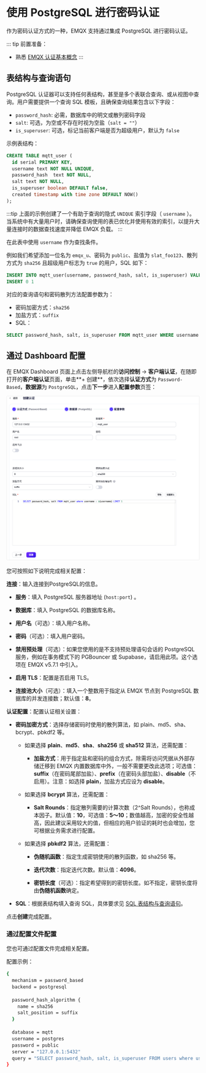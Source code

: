 # 使用 PostgreSQL 进行密码认证

作为密码认证方式的一种，EMQX 支持通过集成 PostgreSQL 进行密码认证。

::: tip 前置准备：

- 熟悉 [EMQX 认证基本概念](../authn/authn.md)
:::

## 表结构与查询语句

PostgreSQL 认证器可以支持任何表结构，甚至是多个表联合查询、或从视图中查询。用户需要提供一个查询 SQL 模板，且确保查询结果包含以下字段：

- `password_hash`: 必需，数据库中的明文或散列密码字段
- `salt`: 可选，为空或不存在时视为空盐（`salt = ""`）
- `is_superuser`: 可选，标记当前客户端是否为超级用户，默认为 `false`

示例表结构：

```sql
CREATE TABLE mqtt_user (
  id serial PRIMARY KEY,
  username text NOT NULL UNIQUE,
  password_hash  text NOT NULL,
  salt text NOT NULL,
  is_superuser boolean DEFAULT false,
  created timestamp with time zone DEFAULT NOW()
);
```

:::tip
上面的示例创建了一个有助于查询的隐式 `UNIQUE` 索引字段（ `username` ）。当系统中有大量用户时，请确保查询使用的表已优化并使用有效的索引，以提升大量连接时的数据查找速度并降低 EMQX 负载。
:::

在此表中使用 `username` 作为查找条件。

例如我们希望添加一位名为 `emqx_u`、密码为 `public`、盐值为 `slat_foo123`、散列方式为 `sha256` 且超级用户标志为 `true` 的用户，SQL 如下：

```sql
INSERT INTO mqtt_user(username, password_hash, salt, is_superuser) VALUES ('emqx_u', '44edc2d57cde8d79c98145003e105b90a14f1460b79186ea9cfe83942fc5abb5', 'slat_foo123', true);
INSERT 0 1
```

对应的查询语句和密码散列方法配置参数为：

- 密码加密方式：`sha256`
- 加盐方式：`suffix`
- SQL：

```sql
SELECT password_hash, salt, is_superuser FROM mqtt_user WHERE username = ${username} LIMIT 1
```

## 通过 Dashboard 配置

在 EMQX Dashboard 页面上点击左侧导航栏的**访问控制** -> **客户端认证**，在随即打开的**客户端认证**页面，单击**+ 创建**，依次选择**认证方式**为 `Password-Based`，**数据源**为 `PostgreSQL`，点击**下一步**进入**配置参数**页签：

<img src="./assets/authn-postgresql.png" alt="Authentication with postgresql" style="zoom:67%;" />

您可按照如下说明完成相关配置：

**连接**：输入连接到PostgreSQL的信息。

- **服务**：填入 PostgreSQL 服务器地址 (`host:port`) 。
- **数据库**：填入 PostgreSQL 的数据库名称。
- **用户名**（可选）：填入用户名称。
- **密码**（可选）：填入用户密码。
- **禁用预处理**（可选）：如果您使用的是不支持预处理语句会话的 PostgreSQL 服务，例如在事务模式下的 PGBouncer 或 Supabase，请启用此项。这个选项在  EMQX v5.7.1 中引入。
- **启用 TLS**：配置是否启用 TLS。

- **连接池大小**（可选）：填入一个整数用于指定从 EMQX 节点到 PostgreSQL 数据库的并发连接数；默认值：**8**。

**认证配置**：配置认证相关设置：
- **密码加密方式**：选择存储密码时使用的散列算法，如 plain、md5、sha、bcrypt、pbkdf2 等。

  - 如果选择 **plain**、**md5**、**sha**、**sha256** 或 **sha512** 算法，还需配置：
    - **加盐方式**：用于指定盐和密码的组合方式，除需将访问凭据从外部存储迁移到 EMQX 内置数据库中外，一般不需要更改此选项；可选值：**suffix**（在密码尾部加盐）、**prefix**（在密码头部加盐）、**disable**（不启用）。注意：如选择 **plain**，加盐方式应设为 **disable**。

  - 如果选择 **bcrypt** 算法，还需配置：
    - **Salt Rounds**：指定散列需要的计算次数（2^Salt Rounds），也称成本因子。默认值：**10**，可选值：**5～10**；数值越高，加密的安全性越高，因此建议采用较大的值，但相应的用户验证的耗时也会增加，您可根据业务需求进行配置。

  - 如果选择 **pbkdf2** 算法，还需配置：
    - **伪随机函数**：指定生成密钥使用的散列函数，如 sha256 等。

    - **迭代次数**：指定迭代次数。默认值：**4096**。

    - **密钥长度**（可选）：指定希望得到的密钥长度。如不指定，密钥长度将由**伪随机函数**确定。

- **SQL**：根据表结构填入查询 SQL，具体要求见 [SQL 表结构与查询语句](#sql-表结构与查询语句)。

点击**创建**完成配置。

### 通过配置文件配置

您也可通过配置文件完成相关配置。 <!-- 具体操作步骤，请参考： [authn-postgresql:authentication](../../configuration/configuration-manual.html#authn-postgresql:authentication)。-->

配置示例：

```bash
{
  mechanism = password_based
  backend = postgresql

  password_hash_algorithm {
    name = sha256
    salt_position = suffix
  }

  database = mqtt
  username = postgres
  password = public
  server = "127.0.0.1:5432"
  query = "SELECT password_hash, salt, is_superuser FROM users where username = ${username} LIMIT 1"
}
```
